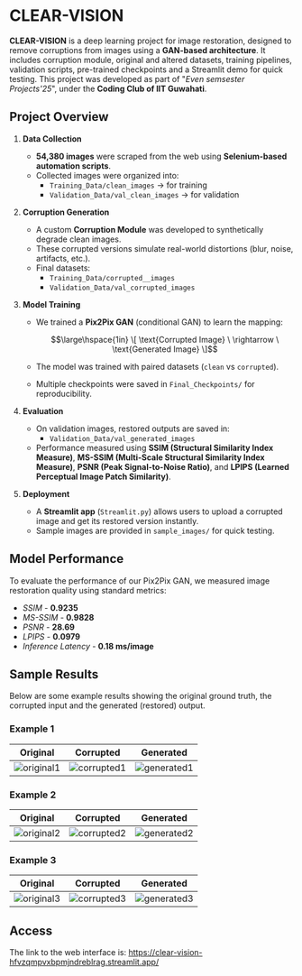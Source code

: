 # CLEAR-VISION
**CLEAR-VISION** is a deep learning project for image restoration, designed to remove corruptions from images using a **GAN-based architecture**. It includes corruption module, original and altered datasets, training pipelines, validation scripts, pre-trained checkpoints and a Streamlit demo for quick testing. This project was developed as part of "*Even semsester Projects'25*", under the **Coding Club of IIT Guwahati**.

## Project Overview  

1. **Data Collection**
   - **54,380 images** were scraped from the web using **Selenium-based automation scripts**.  
   - Collected images were organized into:  
     - `Training_Data/clean_images` -> for training  
     - `Validation_Data/val_clean_images` -> for validation  

2. **Corruption Generation**  
   - A custom **Corruption Module** was developed to synthetically degrade clean images.  
   - These corrupted versions simulate real-world distortions (blur, noise, artifacts, etc.).  
   - Final datasets:  
     - `Training_Data/corrupted__images`  
     - `Validation_Data/val_corrupted_images`  

3. **Model Training**  
   - We trained a **Pix2Pix GAN** (conditional GAN) to learn the mapping:  

      $$\large\hspace{1in} \[
     \text{Corrupted Image} \ \rightarrow \ \text{Generated Image}
     \]$$
     
   - The model was trained with paired datasets (`clean` vs `corrupted`).  
   - Multiple checkpoints were saved in `Final_Checkpoints/` for reproducibility.  

4. **Evaluation**  
   - On validation images, restored outputs are saved in:  
     - `Validation_Data/val_generated_images`  
   - Performance measured using **SSIM (Structural Similarity Index Measure)**, **MS-SSIM (Multi-Scale Structural Similarity Index Measure)**, **PSNR (Peak Signal-to-Noise Ratio)**, and **LPIPS (Learned Perceptual Image Patch Similarity)**.  

5. **Deployment**  
   - A **Streamlit app** (`Streamlit.py`) allows users to upload a corrupted image and get its restored version instantly.  
   - Sample images are provided in `sample_images/` for quick testing.  

## Model Performance

To evaluate the performance of our Pix2Pix GAN, we measured image restoration quality using standard metrics:
- *SSIM* - **0.9235**
- *MS-SSIM* - **0.9828**
- *PSNR* - **28.69**
- *LPIPS* - **0.0979**
- *Inference Latency* - **0.18 ms/image**

## Sample Results

Below are some example results showing the original ground truth, the corrupted input and the generated (restored) output.

###  Example 1
| Original | Corrupted | Generated |
|----------|-----------|-----------|
| ![original1](sample_results/original1.jpg) | ![corrupted1](sample_results/corrupted1.jpg) | ![generated1](sample_results/generated1.jpg) |

###  Example 2
| Original | Corrupted | Generated |
|----------|-----------|-----------|
| ![original2](sample_results/original2.jpg) | ![corrupted2](sample_results/corrupted2.jpg) | ![generated2](sample_results/generated2.jpg) |

###  Example 3
| Original | Corrupted | Generated |
|----------|-----------|-----------|
| ![original3](sample_results/original3.jpg) | ![corrupted3](sample_results/corrupted3.jpg) | ![generated3](sample_results/generated3.jpg) |


## Access
The link to the web interface is: 
https://clear-vision-hfvzqmpvxbpmjndreblrag.streamlit.app/
